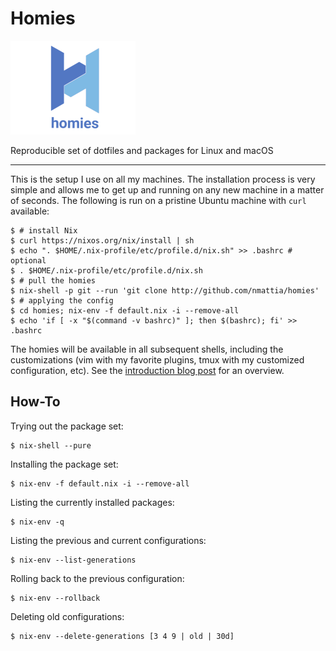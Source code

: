 # Homies

<img src="homies.png" alt="homies" style="width: 200px;"/>

Reproducible set of dotfiles and packages for Linux and macOS

---

This is the setup I use on all my machines. The installation process is very
simple and allows me to get up and running on any new machine in a matter of
seconds. The following is run on a pristine Ubuntu machine with `curl`
available:

``` shell
$ # install Nix
$ curl https://nixos.org/nix/install | sh
$ echo ". $HOME/.nix-profile/etc/profile.d/nix.sh" >> .bashrc # optional
$ . $HOME/.nix-profile/etc/profile.d/nix.sh
$ # pull the homies
$ nix-shell -p git --run 'git clone http://github.com/nmattia/homies'
$ # applying the config
$ cd homies; nix-env -f default.nix -i --remove-all
$ echo 'if [ -x "$(command -v bashrc)" ]; then $(bashrc); fi' >> .bashrc
```

The homies will be available in all subsequent shells, including the
customizations (vim with my favorite plugins, tmux with my customized
configuration, etc). See the [introduction blog post][post] for an overview.

[post]: http://nmattia.com/posts/2018-03-21-nix-reproducible-setup-linux-macos.html

## How-To

Trying out the package set:

``` shell
$ nix-shell --pure
```

Installing the package set:

``` shell
$ nix-env -f default.nix -i --remove-all
```

Listing the currently installed packages:

``` shell
$ nix-env -q
```

Listing the previous and current configurations:

``` shell
$ nix-env --list-generations
```

Rolling back to the previous configuration:

``` shell
$ nix-env --rollback
```

Deleting old configurations:

``` shell
$ nix-env --delete-generations [3 4 9 | old | 30d]
```
